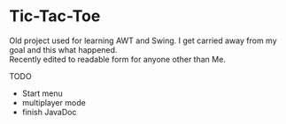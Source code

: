 # Tic-Tac-Toe
Old project used for learning AWT and Swing. I get carried away from my goal and this what happened. <br /> 
Recently edited to readable form for anyone other than Me.<br />

TODO<br />
- Start menu<br />
- multiplayer mode<br />
- finish JavaDoc